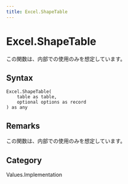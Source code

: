 ```yaml
---
title: Excel.ShapeTable
---
```


# Excel.ShapeTable


この関数は、内部での使用のみを想定しています。


## Syntax

```powerquery
Excel.ShapeTable(
    table as table,
    optional options as record
) as any
```


## Remarks

この関数は、内部での使用のみを想定しています。



## Category
Values.Implementation
